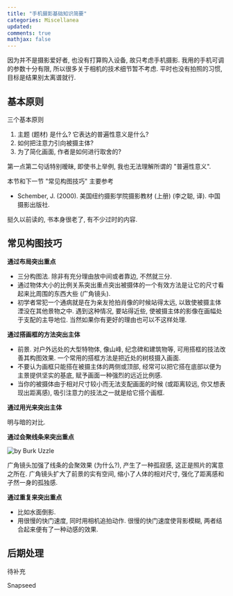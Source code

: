 ```yaml
---
title: "手机摄影基础知识简要"
categories: Miscellanea
updated: 
comments: true
mathjax: false
---
```


因为并不是摄影爱好者, 也没有打算购入设备, 故只考虑手机摄影. 我用的手机可调的参数十分有限, 所以很多关于相机的技术细节暂不考虑. 平时也没有拍照的习惯, 目标是结果别太离谱就行.

<!-- more -->

## 基本原则

三个基本原则

1. 主题 (题材) 是什么? 它表达的普遍性意义是什么?
2. 如何把注意力引向被摄主体?
3. 为了简化画面, 作者是如何进行取舍的?

第一点第二句话特别暧昧, 即使书上举例, 我也无法理解所谓的 "普遍性意义". 

本节和下一节 "常见构图技巧" 主要参考

- Schember, J. (2000). 美国纽约摄影学院摄影教材 (上册) (李之聪, 译). 中国摄影出版社.

挺久以前读的, 书本身很老了, 有不少过时的内容.

## 常见构图技巧

**通过布局突出重点**

- 三分构图法. 除非有充分理由放中间或者靠边, 不然就三分.
- 通过物体大小的比例关系突出重点突出被摄体的一个有效方法是让它的尺寸看起来比周围的东西大些 (广角镜头).
- 初学者常犯一个通病就是在为亲友抢拍肖像的时候站得太远, 以致使被摄主体湮没在其他景物之中. 遇到这种情况, 要站得近些, 使被摄主体的影像在画幅处于支配的主导地位. 当然如果你有更好的理由也可以不这样处理.

**通过搭画框的方法突出主体**

- 前景. 对户外远处的大型特物体, 像山峰, 纪念碑和建筑物等, 可用搭框的技法改善其构图效果. 一个常用的搭框方法是把近处的树枝摄入画面.
- 不要认为画框只能搭在被摄主体的两侧或顶部, 经常可以把它搭在底部以便为主景提供坚实的基底, 赋予画面一种强烈的远近比例感.
- 当你的被摄体由于相对尺寸较小而无法支配画面的时候 (或距离较远, 你又想表现出距离感), 吸引注意力的技法之一就是给它搭个画框.

**通过用光来突出主体**

 明与暗的对比.

**通过会聚线条来突出重点**

![by Burk Uzzle](https://shiina18.github.io/assets/posts/images/20210226115704116_14408.png "by Burk Uzzle")

广角镜头加强了线条的会聚效果 (为什么?), 产生了一种孤寂感, 这正是照片的寓意之所在. 广角镜头扩大了前景的实有空间, 缩小了人体的相对尺寸, 强化了距离感和孑然一身的孤独感.

**通过重复来突出重点**

- 比如水面倒影.
- 用很慢的快门速度, 同时用相机追拍动作. 很慢的快门速度使背影模糊, 两者结合起来便有了一种动感的效果.

## 后期处理

待补充

Snapseed

<!-- 

最基本地, 先旋转/变形, 再裁剪, 然后开始修图.

《手机后期教程》最实用的手机照片处理教程 - 小野杰西的文章 - 知乎
https://zhuanlan.zhihu.com/p/24510831

[tutorial](https://iphonephotographyschool.com/snapseed/)

Snapseed, 有一些自带的 tutorial

Instagram

长曝光时间

[京吹](https://www.bilibili.com/read/cv2468527)

-->